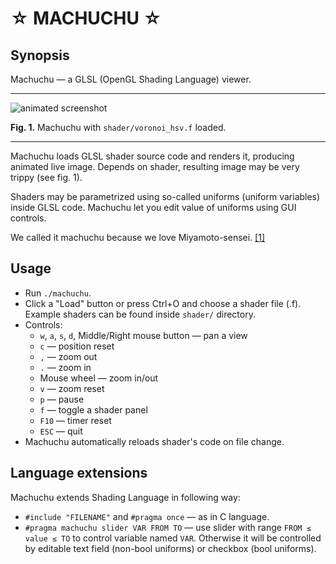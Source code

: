 ☆ MACHUCHU ☆
============

Synopsis
--------
Machuchu — a GLSL (OpenGL Shading Language) viewer.

---

![animated screenshot](http://i.imgur.com/KfJQcR2.gif)

**Fig. 1.** Machuchu with `shader/voronoi_hsv.f` loaded.

---

Machuchu loads GLSL shader source code and renders it, producing animated live image. 
Depends on shader, resulting image may be very trippy (see fig. 1).

Shaders may be parametrized using so-called uniforms (uniform variables) inside GLSL code.
Machuchu let you edit value of uniforms using GUI controls.

We called it machuchu because we love Miyamoto-sensei. [\[1\]](http://z0r.de/2430)

Usage
----- 
* Run `./machuchu`.
* Click a "Load" button or press Ctrl+O and choose a shader file (.f).
  Example shaders can be found inside `shader/` directory.
* Controls:
    * `w`, `a`, `s`, `d`, Middle/Right mouse button — pan a view
    * `c` — position reset
    * `,` — zoom out
    * `.` — zoom in 
    * Mouse wheel — zoom in/out
    * `v` — zoom reset
    * `p` — pause
    * `f` — toggle a shader panel
    * `F10` — timer reset
    * `ESC` — quit
* Machuchu automatically reloads shader's code on file change.

Language extensions
-------------------

Machuchu extends Shading Language in following way:

* `#include "FILENAME"` and `#pragma once` — as in C language.
* `#pragma machuchu slider VAR FROM TO` — use slider with range `FROM ≤ value ≤ TO` to control variable named `VAR`. Otherwise it will be controlled by editable text field (non-bool uniforms) or checkbox (bool uniforms).